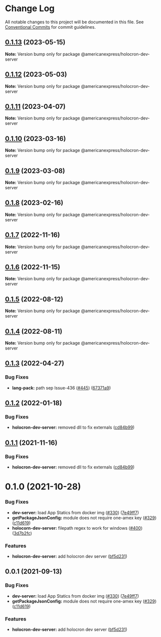 # Change Log

All notable changes to this project will be documented in this file.
See [Conventional Commits](https://conventionalcommits.org) for commit guidelines.

## [0.1.13](https://github.com/americanexpress/one-app-cli/compare/@americanexpress/holocron-dev-server@0.1.12...@americanexpress/holocron-dev-server@0.1.13) (2023-05-15)

**Note:** Version bump only for package @americanexpress/holocron-dev-server





## [0.1.12](https://github.com/americanexpress/one-app-cli/compare/@americanexpress/holocron-dev-server@0.1.10...@americanexpress/holocron-dev-server@0.1.12) (2023-05-03)

**Note:** Version bump only for package @americanexpress/holocron-dev-server





## [0.1.11](https://github.com/americanexpress/one-app-cli/compare/@americanexpress/holocron-dev-server@0.1.10...@americanexpress/holocron-dev-server@0.1.11) (2023-04-07)

**Note:** Version bump only for package @americanexpress/holocron-dev-server





## [0.1.10](https://github.com/americanexpress/one-app-cli/compare/@americanexpress/holocron-dev-server@0.1.9...@americanexpress/holocron-dev-server@0.1.10) (2023-03-16)

**Note:** Version bump only for package @americanexpress/holocron-dev-server





## [0.1.9](https://github.com/americanexpress/one-app-cli/compare/@americanexpress/holocron-dev-server@0.1.5...@americanexpress/holocron-dev-server@0.1.9) (2023-03-08)

**Note:** Version bump only for package @americanexpress/holocron-dev-server





## [0.1.8](https://github.com/americanexpress/one-app-cli/compare/@americanexpress/holocron-dev-server@0.1.5...@americanexpress/holocron-dev-server@0.1.8) (2023-02-16)

**Note:** Version bump only for package @americanexpress/holocron-dev-server





## [0.1.7](https://github.com/americanexpress/one-app-cli/compare/@americanexpress/holocron-dev-server@0.1.5...@americanexpress/holocron-dev-server@0.1.7) (2022-11-16)

**Note:** Version bump only for package @americanexpress/holocron-dev-server





## [0.1.6](https://github.com/americanexpress/one-app-cli/compare/@americanexpress/holocron-dev-server@0.1.5...@americanexpress/holocron-dev-server@0.1.6) (2022-11-15)

**Note:** Version bump only for package @americanexpress/holocron-dev-server





## [0.1.5](https://github.com/americanexpress/one-app-cli/compare/@americanexpress/holocron-dev-server@0.1.4...@americanexpress/holocron-dev-server@0.1.5) (2022-08-12)

**Note:** Version bump only for package @americanexpress/holocron-dev-server





## [0.1.4](https://github.com/americanexpress/one-app-cli/compare/@americanexpress/holocron-dev-server@0.1.3...@americanexpress/holocron-dev-server@0.1.4) (2022-08-11)

**Note:** Version bump only for package @americanexpress/holocron-dev-server





## [0.1.3](https://github.com/americanexpress/one-app-cli/compare/@americanexpress/holocron-dev-server@0.1.2...@americanexpress/holocron-dev-server@0.1.3) (2022-04-27)


### Bug Fixes

* **lang-pack:** path sep Issue-436 ([#445](https://github.com/americanexpress/one-app-cli/issues/445)) ([67371a9](https://github.com/americanexpress/one-app-cli/commit/67371a94c433bcfc5ebbdccbac0fb042f73872d7))





## [0.1.2](https://github.com/americanexpress/one-app-cli/compare/@americanexpress/holocron-dev-server@0.1.0...@americanexpress/holocron-dev-server@0.1.2) (2022-01-18)


### Bug Fixes

* **holocron-dev-server:** removed dll to fix externals ([cd84b99](https://github.com/americanexpress/one-app-cli/commit/cd84b99dfea1afd7a1d603eaddb235bb39d3c62a))





## [0.1.1](https://github.com/americanexpress/one-app-cli/compare/@americanexpress/holocron-dev-server@0.1.0...@americanexpress/holocron-dev-server@0.1.1) (2021-11-16)


### Bug Fixes

* **holocron-dev-server:** removed dll to fix externals ([cd84b99](https://github.com/americanexpress/one-app-cli/commit/cd84b99dfea1afd7a1d603eaddb235bb39d3c62a))





# 0.1.0 (2021-10-28)


### Bug Fixes

* **dev-server:** load App Statics from docker img ([#330](https://github.com/Harrison-Lara/one-app-cli/issues/330)) ([7e49ff7](https://github.com/Harrison-Lara/one-app-cli/commit/7e49ff762979506085bb3062822a1f823e4c1504))
* **getPackageJsonConfig:** module does not require one-amex key ([#329](https://github.com/Harrison-Lara/one-app-cli/issues/329)) ([c11d619](https://github.com/Harrison-Lara/one-app-cli/commit/c11d619dac9e23dc93b24818322cf4081ca1335d))
* **holocorn-dev-server:** filepath regex to work for windows ([#400](https://github.com/Harrison-Lara/one-app-cli/issues/400)) ([3d7b2fc](https://github.com/Harrison-Lara/one-app-cli/commit/3d7b2fc23c6e1a3fdf3dbd6909163035af349b8b))


### Features

* **holocron-dev-server:** add holocron dev server ([bf5d231](https://github.com/Harrison-Lara/one-app-cli/commit/bf5d231c2c50c8ca2db4152e13d13eee0c149589))





## 0.0.1 (2021-09-13)


### Bug Fixes

* **dev-server:** load App Statics from docker img ([#330](https://github.com/americanexpress/one-app-cli/issues/330)) ([7e49ff7](https://github.com/americanexpress/one-app-cli/commit/7e49ff762979506085bb3062822a1f823e4c1504))
* **getPackageJsonConfig:** module does not require one-amex key ([#329](https://github.com/americanexpress/one-app-cli/issues/329)) ([c11d619](https://github.com/americanexpress/one-app-cli/commit/c11d619dac9e23dc93b24818322cf4081ca1335d))


### Features

* **holocron-dev-server:** add holocron dev server ([bf5d231](https://github.com/americanexpress/one-app-cli/commit/bf5d231c2c50c8ca2db4152e13d13eee0c149589))
